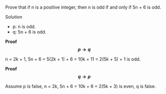 Prove that if n is a positive integer, then n is odd if and only if 5n + 6 is odd.

Solution

+ p: n is odd.
+ q: 5n + 6 is odd.

**Proof $$p \rightarrow q$$**

n = 2k + 1, 5n + 6 = 5(2k + 1) + 6 = 10k + 11 = 2(5k + 5) + 1 is odd.

**Proof $$q \rightarrow p$$**

Assume p is false, n = 2k, 5n + 6 = 10k + 6 = 2(5k + 3) is even, q is false.